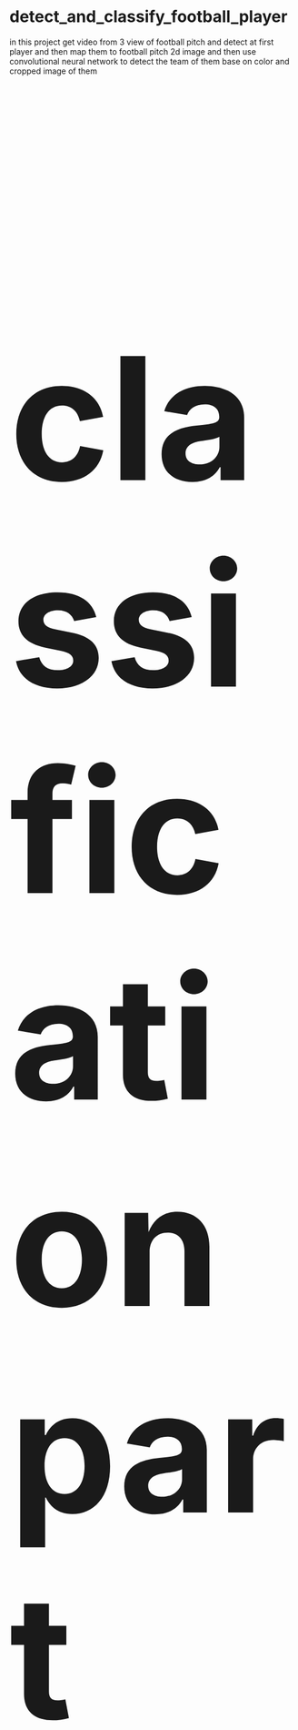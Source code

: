 # detect_and_classify_football_player
in this project get video from 3 view of football pitch and detect at first player and then map them to football pitch 2d image and then use convolutional neural network to detect the team of them base on color and cropped image of them 
<h4 style="font-size:300px;"><b>classification part<b><h4>
